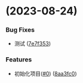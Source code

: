 #  (2023-08-24)


### Bug Fixes

* 测试 ([7e7f353](https://github.com/ihengshuai/monorepo-pnpm/commit/7e7f3539e63dd2bd7297cb332953fb8c0fb7e492))


### Features

* 初始化项目([#0](https://github.com/ihengshuai/monorepo-pnpm/issues/0)) ([8aa3fc0](https://github.com/ihengshuai/monorepo-pnpm/commit/8aa3fc0d70152fd0b04d140d47f50bb31c51899c))



